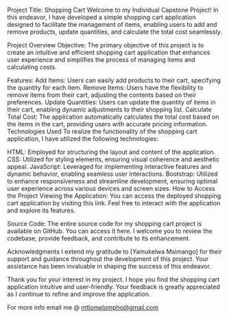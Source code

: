 Project Title: Shopping Cart
Welcome to my Individual Capstone Project! In this endeavor, I have developed a simple shopping cart application designed to facilitate the management of items, enabling users to add and remove products, update quantities, and calculate the total cost seamlessly.

Project Overview
Objective:
The primary objective of this project is to create an intuitive and efficient shopping cart application that enhances user experience and simplifies the process of managing items and calculating costs.

Features:
Add Items: Users can easily add products to their cart, specifying the quantity for each item.
Remove Items: Users have the flexibility to remove items from their cart, adjusting the contents based on their preferences.
Update Quantities: Users can update the quantity of items in their cart, enabling dynamic adjustments to their shopping list.
Calculate Total Cost: The application automatically calculates the total cost based on the items in the cart, providing users with accurate pricing information.
Technologies Used
To realize the functionality of the shopping cart application, I have utilized the following technologies:

HTML: Employed for structuring the layout and content of the application.
CSS: Utilized for styling elements, ensuring visual coherence and aesthetic appeal.
JavaScript: Leveraged for implementing interactive features and dynamic behavior, enabling seamless user interactions.
Bootstrap: Utilized to enhance responsiveness and streamline development, ensuring optimal user experience across various devices and screen sizes.
How to Access the Project
Viewing the Application:
You can access the deployed shopping cart application by visiting this link. Feel free to interact with the application and explore its features.

Source Code:
The entire source code for my shopping cart project is available on GitHub. You can access it here. I welcome you to review the codebase, provide feedback, and contribute to its enhancement.

Acknowledgments
I extend my gratitude to [Yamukelwa Msimango] for their support and guidance throughout the development of this project. Your assistance has been invaluable in shaping the success of this endeavor.

Thank you for your interest in my project. I hope you find the shopping cart application intuitive and user-friendly. Your feedback is greatly appreciated as I continue to refine and improve the application.

For more info email me @ mtlomelompho@gmail.com






